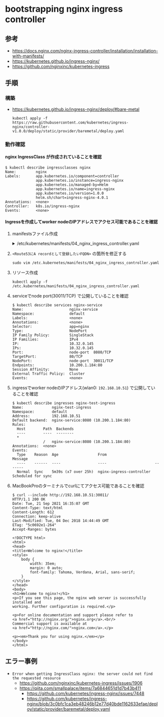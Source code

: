 # bootstrapping nginx ingress controller

## 参考

- https://docs.nginx.com/nginx-ingress-controller/installation/installation-with-manifests/
- https://kubernetes.github.io/ingress-nginx/
- https://github.com/nginxinc/kubernetes-ingress

## 手順

### 構築

- https://kubernetes.github.io/ingress-nginx/deploy/#bare-metal
    ```
    kubectl apply -f https://raw.githubusercontent.com/kubernetes/ingress-nginx/controller-v1.0.0/deploy/static/provider/baremetal/deploy.yaml
    ```

### 動作確認

#### nginx IngressClass が作成されていることを確認

```
$ kubectl describe ingressclasses nginx
Name:         nginx
Labels:       app.kubernetes.io/component=controller
              app.kubernetes.io/instance=ingress-nginx
              app.kubernetes.io/managed-by=Helm
              app.kubernetes.io/name=ingress-nginx
              app.kubernetes.io/version=1.0.0
              helm.sh/chart=ingress-nginx-4.0.1
Annotations:  <none>
Controller:   k8s.io/ingress-nginx
Events:       <none>
```

#### Ingressを作成してworker nodeのIPアドレスでアクセス可能であることを確認

1. manifestsファイル作成

    <details><summary>/etc/kubernetes/manifests/04_nginx_ingress_controller.yaml</summary>
        ```
        sudo tee /etc/kubernetes/manifests/04_nginx_ingress_controller.yaml << EOF > /dev/null
        ---
        apiVersion: apps/v1
        kind: Deployment
        metadata:
          name: nginx-test-deployment
        spec:
          selector:
            matchLabels:
              app: nginx
          replicas: 1
          template:
            metadata:
              labels:
                app: nginx
            spec:
              containers:
              - name: nginx
                image: nginx:1.14.2
                ports:
                - containerPort: 80
        ---
        apiVersion: v1
        kind: Service
        metadata:
          name: nginx-service
        spec:
          type: NodePort
          ports:
            - name: node-port
              protocol: TCP
              port: 8080
              targetPort: 80
              nodePort: 30011
          selector:
            app: nginx
        ---
        apiVersion: networking.k8s.io/v1
        kind: Ingress
        metadata:
          name: nginx-test-ingress
          annotations:
            external-dns.alpha.kubernetes.io/hostname: <Route53にA recordとして登録したいFQDN>
        spec:
          ingressClassName: nginx
          defaultBackend:
            service:
              name: nginx-service
              port:
                number: 8080
          rules:
            - http:
              paths:
                - path: /
                  pathType: Prefix
                  backend:
                    service:
                      name: nginx-service
                      port:
                        number: 8080
            # external-dns.alpha.kubernetes.io/hostname annotationsを指定せずrule毎に設定する例
            # - host: <Route53にA recordとして登録したいFQDN>
            #   http:
            #     paths:
            #       - path: /
            #         pathType: Prefix
            #         backend:
            #           service:
            #             name: nginx-service
            #             port:
            #               number: 8080
        EOF
        ```
    </details>

1. `<Route53にA recordとして登録したいFQDN>` の箇所を修正する
    ```
    sudo vim /etc.kubernetes/manifests/04_nginx_ingress_controller.yaml
    ```

1. リソース作成
    ```
    kubectl apply -f /etc.kubernetes/manifests/04_nginx_ingress_controller.yaml
    ```

1. serviceでnode port(30011/TCP) で公開していることを確認
    ```
    $ kubectl describe services nginx-service
    Name:                     nginx-service
    Namespace:                default
    Labels:                   <none>
    Annotations:              <none>
    Selector:                 app=nginx
    Type:                     NodePort
    IP Family Policy:         SingleStack
    IP Families:              IPv4
    IP:                       10.32.0.145
    IPs:                      10.32.0.145
    Port:                     node-port  8080/TCP
    TargetPort:               80/TCP
    NodePort:                 node-port  30011/TCP
    Endpoints:                10.200.1.184:80
    Session Affinity:         None
    External Traffic Policy:  Cluster
    Events:                   <none>
    ```


1. ingressでworker nodeのIPアドレス(wlan0: `192.168.10.51`) で公開していることを確認
    ```
    $ kubectl describe ingresses nginx-test-ingress
    Name:             nginx-test-ingress
    Namespace:        default
    Address:          192.168.10.51
    Default backend:  nginx-service:8080 (10.200.1.184:80)
    Rules:
      Host        Path  Backends
      ----        ----  --------
      *
                  /   nginx-service:8080 (10.200.1.184:80)
    Annotations:  <none>
    Events:
      Type    Reason  Age                  From                      Message
      ----    ------  ----                 ----                      -------
      Normal  Sync    5m39s (x7 over 25h)  nginx-ingress-controller  Scheduled for sync
    ```

1. MacBookProのターミナルでcurlにてアクセス可能であることを確認
    ```
    $ curl --include http://192.168.10.51:30011/
    HTTP/1.1 200 OK
    Date: Tue, 21 Sep 2021 16:35:07 GMT
    Content-Type: text/html
    Content-Length: 612
    Connection: keep-alive
    Last-Modified: Tue, 04 Dec 2018 14:44:49 GMT
    ETag: "5c0692e1-264"
    Accept-Ranges: bytes
    
    <!DOCTYPE html>
    <html>
    <head>
    <title>Welcome to nginx!</title>
    <style>
        body {
            width: 35em;
            margin: 0 auto;
            font-family: Tahoma, Verdana, Arial, sans-serif;
        }
    </style>
    </head>
    <body>
    <h1>Welcome to nginx!</h1>
    <p>If you see this page, the nginx web server is successfully installed and
    working. Further configuration is required.</p>
    
    <p>For online documentation and support please refer to
    <a href="http://nginx.org/">nginx.org</a>.<br/>
    Commercial support is available at
    <a href="http://nginx.com/">nginx.com</a>.</p>
    
    <p><em>Thank you for using nginx.</em></p>
    </body>
    </html>
    ```

## エラー事例


- `Error when getting IngressClass nginx: the server could not find the requested resource`
    - https://github.com/nginxinc/kubernetes-ingress/issues/1906
    - https://qiita.com/smallpalace/items/7a6844651d1d7b43b411
        - https://github.com/kubernetes/ingress-nginx/issues/7448
        - https://github.com/kubernetes/ingress-nginx/blob/3c0bfc1ca3eb48246b12e77d40bde1162633efae/deploy/static/provider/baremetal/deploy.yaml

